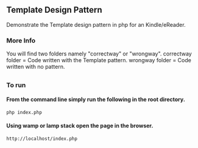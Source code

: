 ## Template Design Pattern
Demonstrate the Template design pattern in php for an Kindle/eReader.

### More Info
You will find two folders namely "correctway" or "wrongway".
correctway folder = Code written with the Template pattern.
wrongway folder = Code written with no pattern.

##

### To run
#### From the command line simply run the following in the root directory.
```
php index.php
```

#### Using wamp or lamp stack open the page in the browser.
```
http://localhost/index.php
```